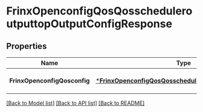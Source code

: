 # FrinxOpenconfigQosQosscheduleroutputtopOutputConfigResponse

## Properties
Name | Type | Description | Notes
------------ | ------------- | ------------- | -------------
**FrinxOpenconfigQosconfig** | [***FrinxOpenconfigQosQosscheduleroutputtopOutputConfig**](frinx.openconfig.qos.qosscheduleroutputtop.output.Config.md) |  | [optional] [default to null]

[[Back to Model list]](../README.md#documentation-for-models) [[Back to API list]](../README.md#documentation-for-api-endpoints) [[Back to README]](../README.md)


